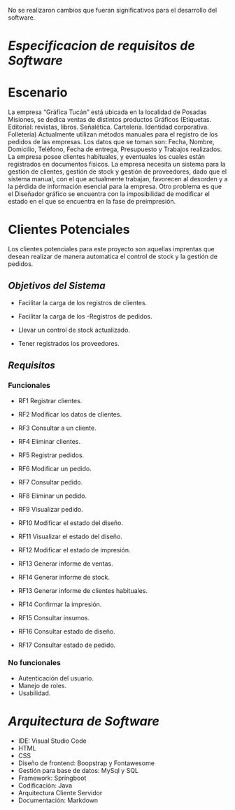 No se realizaron cambios que fueran significativos para el desarrollo del software.
# *_Especificacion de requisitos de Software_*
# Escenario
La empresa “Gráfica Tucán” está ubicada en la localidad de Posadas Misiones, se dedica ventas de distintos productos Gráficos (Etiquetas. Editorial: revistas, libros. Señalética. Cartelería. Identidad corporativa. Folletería)
Actualmente utilizan métodos manuales para el registro de los pedidos de las empresas. Los datos que se toman son: Fecha, Nombre, Domicilio, Teléfono, Fecha de entrega, Presupuesto y Trabajos realizados. La empresa posee clientes habituales, y eventuales los cuales están registrados en documentos físicos.
La empresa necesita un sistema para la gestión de clientes, gestión de stock y gestión de proveedores, dado que el sistema manual, con el que actualmente trabajan, favorecen al desorden y a la pérdida de información esencial para la empresa.
Otro problema es que el Diseñador gráfico se encuentra con la imposibilidad de modificar el estado en el que se encuentra en la fase de preimpresión.
# Clientes Potenciales
Los clientes potenciales para este proyecto son aquellas imprentas que desean realizar de manera automatica el control de stock  y la gestión de pedidos. 

## _Objetivos del Sistema_
- Facilitar la carga de los registros de clientes.

- Facilitar la carga de los -Registros de pedidos.

- Llevar un control de stock actualizado. 

- Tener registrados los proveedores.

## _Requisitos_ 
### Funcionales
- RF1		Registrar clientes.

- RF2		Modificar los datos de clientes.

- RF3		Consultar a un cliente.

- RF4		Eliminar clientes.

- RF5		Registrar pedidos.

- RF6		Modificar un pedido.

- RF7		Consultar pedido.

- RF8		Eliminar un pedido.

- RF9 	Visualizar pedido.

- RF10	Modificar el estado del diseño.

- RF11 	Visualizar el estado del diseño.

- RF12 	Modificar el estado de impresión.

- RF13 	Generar informe de ventas.

- RF14 	Generar informe de stock.

- RF13 	Generar informe de clientes habituales.

- RF14 	Confirmar la impresión.

- RF15 	Consultar insumos.

- RF16 	Consultar estado de diseño.

- RF17 	Consultar estado de pedido.

### No funcionales
- Autenticación del usuario.
- Manejo de roles.
- Usabilidad.


# *Arquitectura de Software*
 - IDE: Visual Studio Code 
 - HTML
 - CSS
 - Diseño de frontend: Boopstrap y Fontawesome
 - Gestión para base de datos: MySql y SQL
 - Framework: Springboot
 - Codificación: Java
 - Arquitectura Cliente Servidor
 - Documentación: Markdown
